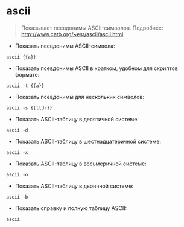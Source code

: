 # ascii

> Показывает псевдонимы ASCII-символов.
> Подробнее: <http://www.catb.org/~esr/ascii/ascii.html>.

- Показать псевдонимы ASCII-символа:

`ascii {{a}}`

- Показать псевдонимы ASCII в кратком, удобном для скриптов формате:

`ascii -t {{a}}`

- Показать псевдонимы для нескольких символов:

`ascii -s {{tldr}}`

- Показать ASCII-таблицу в десятичной системе:

`ascii -d`

- Показать ASCII-таблицу в шестнадцатеричной системе:

`ascii -x`

- Показать ASCII-таблицу в восьмеричной системе:

`ascii -o`

- Показать ASCII-таблицу в двоичной системе:

`ascii -b`

- Показать справку и полную таблицу ASCII:

`ascii`
